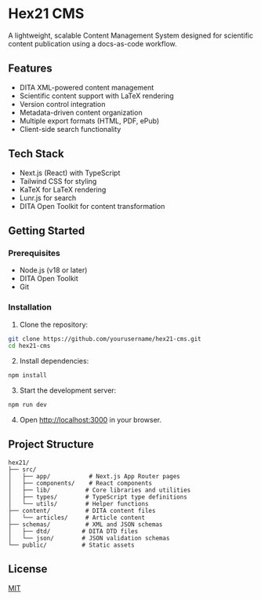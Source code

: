 # Hex21 CMS

A lightweight, scalable Content Management System designed for scientific content publication using a docs-as-code workflow.

## Features

- DITA XML-powered content management
- Scientific content support with LaTeX rendering
- Version control integration
- Metadata-driven content organization
- Multiple export formats (HTML, PDF, ePub)
- Client-side search functionality

## Tech Stack

- Next.js (React) with TypeScript
- Tailwind CSS for styling
- KaTeX for LaTeX rendering
- Lunr.js for search
- DITA Open Toolkit for content transformation

## Getting Started

### Prerequisites

- Node.js (v18 or later)
- DITA Open Toolkit
- Git

### Installation

1. Clone the repository:
```bash
git clone https://github.com/yourusername/hex21-cms.git
cd hex21-cms
```

2. Install dependencies:
```bash
npm install
```

3. Start the development server:
```bash
npm run dev
```

4. Open [http://localhost:3000](http://localhost:3000) in your browser.

## Project Structure

```
hex21/
├── src/
│   ├── app/           # Next.js App Router pages
│   ├── components/    # React components
│   ├── lib/          # Core libraries and utilities
│   ├── types/        # TypeScript type definitions
│   └── utils/        # Helper functions
├── content/          # DITA content files
│   └── articles/     # Article content
├── schemas/          # XML and JSON schemas
│   ├── dtd/         # DITA DTD files
│   └── json/        # JSON validation schemas
└── public/          # Static assets
```

## License

[MIT](LICENSE)
